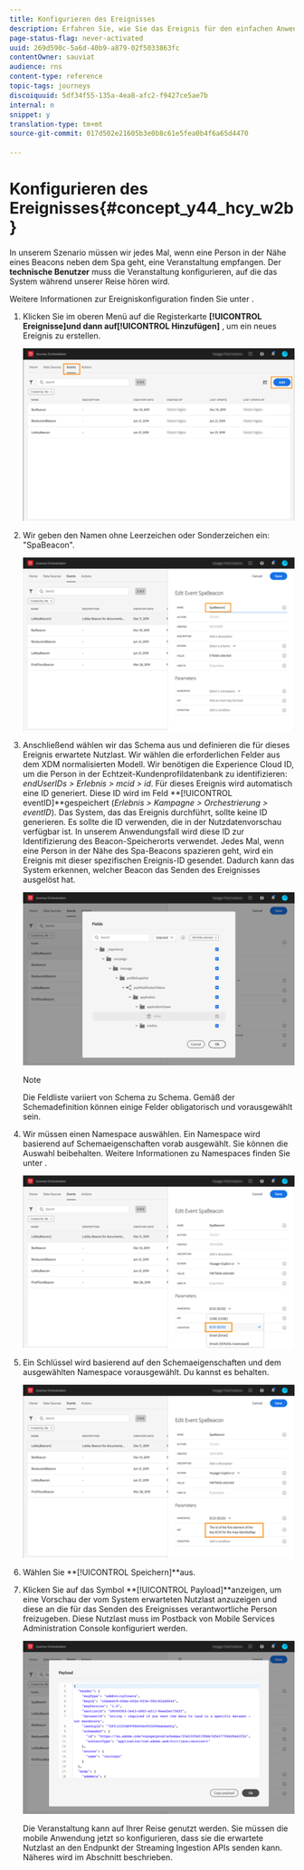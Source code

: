```yaml
---
title: Konfigurieren des Ereignisses
description: Erfahren Sie, wie Sie das Ereignis für den einfachen Anwendungsfall konfigurieren
page-status-flag: never-activated
uuid: 269d590c-5a6d-40b9-a879-02f5033863fc
contentOwner: sauviat
audience: rns
content-type: reference
topic-tags: journeys
discoiquuid: 5df34f55-135a-4ea8-afc2-f9427ce5ae7b
internal: n
snippet: y
translation-type: tm+mt
source-git-commit: 017d502e21605b3e0b8c61e5fea0b4f6a65d4470

---
```



# Konfigurieren des Ereignisses{#concept_y44_hcy_w2b}

In unserem Szenario müssen wir jedes Mal, wenn eine Person in der Nähe eines Beacons neben dem Spa geht, eine Veranstaltung empfangen. Der **technische Benutzer** muss die Veranstaltung konfigurieren, auf die das System während unserer Reise hören wird.

Weitere Informationen zur Ereigniskonfiguration finden Sie unter [](../event/about-events.md).

1. Klicken Sie im oberen Menü auf die Registerkarte **[!UICONTROL Ereignisse]**und dann auf**[!UICONTROL  Hinzufügen]** , um ein neues Ereignis zu erstellen.

   ![](../assets/journeyuc1_1.png)

1. Wir geben den Namen ohne Leerzeichen oder Sonderzeichen ein: &quot;SpaBeacon&quot;.

   ![](../assets/journeyuc1_2.png)

   <!--li>Select the **[!UICONTROL Mobile - Streaming Ingestion APIs]** event type. Events are sent from the customers' mobile phone through the Mobile SDK.![](../assets/journeyuc1_4.png" placement="break" width="800" id="image_qgr_2mn_z2b"/></li-->

1. Anschließend wählen wir das Schema aus und definieren die für dieses Ereignis erwartete Nutzlast. Wir wählen die erforderlichen Felder aus dem XDM normalisierten Modell. Wir benötigen die Experience Cloud ID, um die Person in der Echtzeit-Kundenprofildatenbank zu identifizieren: _endUserIDs > Erlebnis > mcid > id_. Für dieses Ereignis wird automatisch eine ID generiert. Diese ID wird im Feld **[!UICONTROL eventID]**gespeichert (_Erlebnis > Kampagne > Orchestrierung > eventID_). Das System, das das Ereignis durchführt, sollte keine ID generieren. Es sollte die ID verwenden, die in der Nutzdatenvorschau verfügbar ist. In unserem Anwendungsfall wird diese ID zur Identifizierung des Beacon-Speicherorts verwendet. Jedes Mal, wenn eine Person in der Nähe des Spa-Beacons spazieren geht, wird ein Ereignis mit dieser spezifischen Ereignis-ID gesendet. Dadurch kann das System erkennen, welcher Beacon das Senden des Ereignisses ausgelöst hat.

   ![](../assets/journeyuc1_3.png)

   >[!NOTE]
   >
   >Die Feldliste variiert von Schema zu Schema. Gemäß der Schemadefinition können einige Felder obligatorisch und vorausgewählt sein.

1. Wir müssen einen Namespace auswählen. Ein Namespace wird basierend auf Schemaeigenschaften vorab ausgewählt. Sie können die Auswahl beibehalten. Weitere Informationen zu Namespaces finden Sie unter [](../event/selecting-the-namespace.md).

   ![](../assets/journeyuc1_6.png)

1. Ein Schlüssel wird basierend auf den Schemaeigenschaften und dem ausgewählten Namespace vorausgewählt. Du kannst es behalten.

   ![](../assets/journeyuc1_5.png)

1. Wählen Sie **[!UICONTROL Speichern]**aus.

1. Klicken Sie auf das Symbol **[!UICONTROL Payload]**anzeigen, um eine Vorschau der vom System erwarteten Nutzlast anzuzeigen und diese an die für das Senden des Ereignisses verantwortliche Person freizugeben. Diese Nutzlast muss im Postback von Mobile Services Administration Console konfiguriert werden.

   ![](../assets/journeyuc1_7.png)

   Die Veranstaltung kann auf Ihrer Reise genutzt werden. Sie müssen die mobile Anwendung jetzt so konfigurieren, dass sie die erwartete Nutzlast an den Endpunkt der Streaming Ingestion APIs senden kann. Näheres wird im Abschnitt [](../event/additional-steps-to-send-events-to-journey-orchestration.md) beschrieben.
